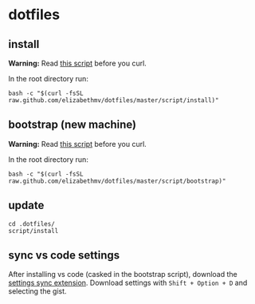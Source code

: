 # dotfiles

## install

**Warning:** Read [this script](https://github.com/elizabethmv/dotfiles/blob/master/script/install) before you curl.


In the root directory run:
```
bash -c "$(curl -fsSL raw.github.com/elizabethmv/dotfiles/master/script/install)"
```

## bootstrap (new machine)

**Warning:** Read [this script](https://github.com/elizabethmv/dotfiles/blob/master/script/bootstrap) before you curl.


In the root directory run:
```
bash -c "$(curl -fsSL raw.github.com/elizabethmv/dotfiles/master/script/bootstrap)"
```

## update
```
cd .dotfiles/
script/install
```

## sync vs code settings
After installing vs code (casked in the bootstrap script), download the [settings sync extension](https://marketplace.visualstudio.com/items?itemName=Shan.code-settings-sync). Download settings with `Shift + Option + D` and selecting the gist.
